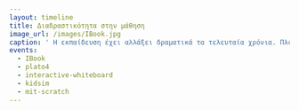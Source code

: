 ```yaml
---
layout: timeline 
title: Διαδραστικότητα στην μάθηση
image_url: /images/IBook.jpg
caption: ' Η εκπαίδευση έχει αλλάξει δραματικά τα τελευταία χρόνια. Πλέον δεν αρκεί μόνο ένας πίνακας με μια κυμωλία και ένα βιβλίο για να πραγματοποιηθεί το μάθημα. Με την εξέληξει της τεχνολογίας έχουν ανοίξει καινούργιες πόρτες για την εκπαίδευση και είναι σχεδόν υποχρεωτικό να την αξιοποιήσουμε. Αυτό θα πραγματοποιηθεί μέσω της χρήσης της μέσα στην τάξη για την καλύτερη παράδωσει και την αποτελεσματικότερη κατανόηση του μαθήματος.'
events:
  - IBook
  - plato4
  - interactive-whiteboard
  - kidsim
  - mit-scratch
---
```

